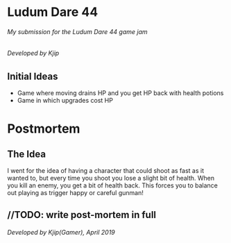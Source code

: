 # Ludum Dare 44
###### My submission for the Ludum Dare 44 game jam
###### Developed by Kjip

## Initial Ideas
- Game where moving drains HP and you get HP back with health potions
- Game in which upgrades cost HP

# Postmortem

## The Idea
I went for the idea of having a character that could shoot as fast as it wanted to, but every time you shoot you lose a slight bit of health. When you kill an enemy, you get a bit of health back. This forces you to balance out playing as trigger happy or careful gunman!

## //TODO: write post-mortem in full

###### Developed by Kjip(Gamer), April 2019
